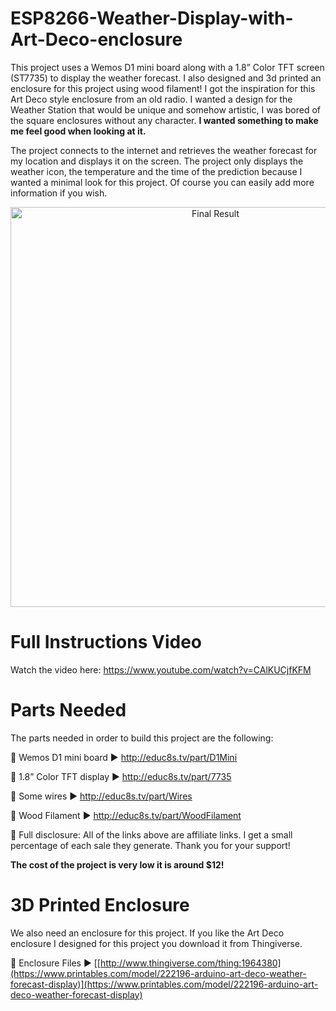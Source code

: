 # ESP8266-Weather-Display-with-Art-Deco-enclosure

This project uses a Wemos D1 mini board along with a 1.8” Color TFT screen (ST7735) to display the weather forecast. I also designed and 3d printed an enclosure for this project using wood filament! I got the inspiration for this Art Deco style enclosure from an old radio. I wanted a design for the Weather Station that would be unique and somehow artistic, I was bored of the square enclosures without any character. <b>I wanted something to make me feel good when looking at it.</b>

The project connects to the internet and retrieves the weather forecast for my location and displays it on the screen. The project only displays the weather icon, the temperature and the time of the prediction because I wanted a minimal look for this project. Of course you can easily add more information if you wish.

<p align="center">
  <img src="preview.png" alt="Final Result" width="640">
</p>

# Full Instructions Video

Watch the video here: https://www.youtube.com/watch?v=CAlKUCjfKFM

# Parts Needed

The parts needed in order to build this project are the following:

🛒 Wemos D1 mini board ▶ http://educ8s.tv/part/D1Mini

🛒 1.8” Color TFT display ▶ http://educ8s.tv/part/7735

🛒 Some wires ▶ http://educ8s.tv/part/Wires

🛒 Wood Filament ▶ http://educ8s.tv/part/WoodFilament

💖 Full disclosure: All of the links above are affiliate links. I get a small percentage of each sale they generate. Thank you for your support!

<b>The cost of the project is very low it is around $12!</b>

# 3D Printed Enclosure

We also need an enclosure for this project. If you like the Art Deco enclosure I designed for this project you download it from Thingiverse.

🔗 Enclosure Files ▶ [[http://www.thingiverse.com/thing:1964380](https://www.printables.com/model/222196-arduino-art-deco-weather-forecast-display)](https://www.printables.com/model/222196-arduino-art-deco-weather-forecast-display)
